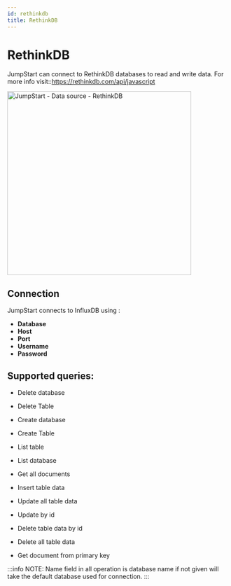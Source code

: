 ```yaml
---
id: rethinkdb
title: RethinkDB
---
```

# RethinkDB

JumpStart can connect to RethinkDB databases to read and write data. For more info visit::https://rethinkdb.com/api/javascript

<img class="screenshot-full" src="/img/datasource-reference/rethink/rethink_auth.png" alt="JumpStart - Data source - RethinkDB" height="420" />

## Connection

JumpStart connects to InfluxDB using :

- **Database**
- **Host**
- **Port**
- **Username** 
- **Password** 


## Supported queries:

- Delete database

- Delete Table

- Create database

- Create Table

- List table

- List database

- Get all documents

- Insert table data

- Update all table data

- Update by id

- Delete table data by id

- Delete all table data

- Get document from primary key

:::info
NOTE: Name field in all operation is database name if not given will take the default database used for connection.
:::
